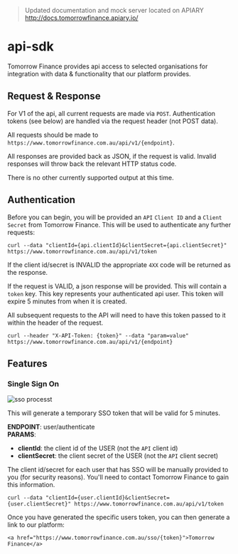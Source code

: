 > Updated documentation and mock server located on APIARY http://docs.tomorrowfinance.apiary.io/ 

# api-sdk

Tomorrow Finance provides api access to selected organisations for integration with data & functionality that our platform provides.

## Request & Response

For V1 of the api, all current requests are made via `POST`. Authentication tokens (see below) are handled via the request header (not POST data).

All requests should be made to `https://www.tomorrowfinance.com.au/api/v1/{endpoint}`.

All responses are provided back as JSON, if the request is valid. Invalid responses will throw back the relevant HTTP status code.

There is no other currently supported output at this time.

## Authentication

Before you can begin, you will be provided an `API` `Client ID` and a `Client Secret` from Tomorrow Finance. This will be used to authenticate any further requests:

```
curl --data "clientId={api.clientId}&clientSecret={api.clientSecret}" https://www.tomorrowfinance.com.au/api/v1/token
```

If the client id/secret is INVALID the appropriate `4XX` code will be returned as the response. 

If the request is VALID, a json response will be provided. This will contain a `token` key. This key represents your authenticated api user. This token will expire 5 minutes from when it is created.

All subsequent requests to the API will need to have this token passed to it within the header of the request.

```
curl --header "X-API-Token: {token}" --data "param=value" https://www.tomorrowfinance.com.au/api/v1/{endpoint}
```

## Features

### Single Sign On

![sso processt](api-single-sign-on.png)


This will generate a temporary SSO token that will be valid for 5 minutes.

**ENDPOINT**: user/authenticate  
**PARAMS**: 
- **clientId**: the client id of the USER (not the `API` client id)
- **clientSecret**: the client secret of the USER (not the `API` client secret)

The client id/secret for each user that has SSO will be manually provided to you (for security reasons). You'll need to contact Tomorrow Finance to gain this information.

```
curl --data "clientId={user.clientId}&clientSecret={user.clientSecret}" https://www.tomorrowfinance.com.au/api/v1/token
```

Once you have generated the specific users token, you can then generate a link to our platform:

```
<a href="https://www.tomorrowfinance.com.au/sso/{token}">Tomorrow Finance</a>
```
